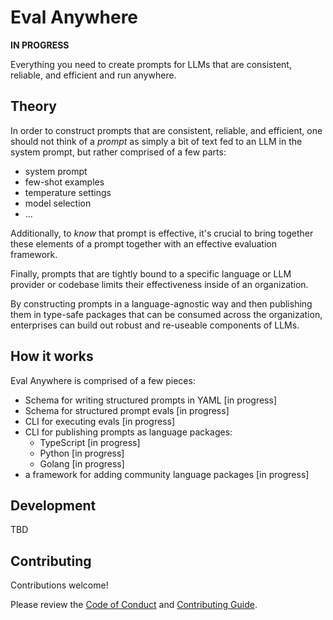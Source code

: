 # Eval Anywhere

**IN PROGRESS**

Everything you need to create prompts for LLMs that are consistent, reliable, and efficient and run anywhere.

## Theory

In order to construct prompts that are consistent, reliable, and efficient, one should not think of a *prompt* as simply a bit of text fed to an LLM in the system prompt, but rather comprised of a few parts:

- system prompt
- few-shot examples
- temperature settings
- model selection
- ...

Additionally, to _know_ that prompt is effective, it's crucial to bring together these elements of a prompt together with an effective evaluation framework.

Finally, prompts that are tightly bound to a specific language or LLM provider or codebase limits their effectiveness inside of an organization.

By constructing prompts in a language-agnostic way and then publishing them in type-safe packages that can be consumed across the organization, enterprises can build out robust and re-useable components of LLMs.

## How it works

Eval Anywhere is comprised of a few pieces:

* Schema for writing structured prompts in YAML [in progress]
* Schema for structured prompt evals [in progress]
* CLI for executing evals [in progress]
* CLI for publishing prompts as language packages:
  - TypeScript [in progress]
  - Python [in progress]
  - Golang [in progress]
* a framework for adding community language packages [in progress]

## Development

TBD

## Contributing

Contributions welcome!

Please review the [Code of Conduct](./CODE_OF_CONDUCT.md) and [Contributing Guide](./CONTRIBUTING.md).
